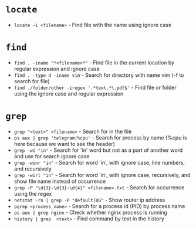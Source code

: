 # `locate`
* `locate -i <filename>` - Find file with the name using ignore case

# `find`
* `find . -iname "*<filename>*"` - Find file in the current location by regular expression and ignore case
* `find . -type d -iname vim` - Search for directory with name vim (-f to search for file)
* `find ./folder/other -iregex '.*text.*\.pdf$'` - Find file or folder using the ignore case and regular expression

# `grep`
* `grep "<text>" <filename>` - Search for <text> in the file <filename>
* `ps aux | grep 'telegram|%cpu'` - Search for process by name (%cpu is here because we want to see the header)
* `grep -wi "in"` - Search for 'in' word but not as a part of another word and use for search ignore case
* `grep -winr "in"` - Search for word 'in', with ignore case, line numbers, and recursively
* `grep -wirl "in"` - Search for word 'in', with ignore case, recursively, and show file name instead of occurrence
* `grep -P "\d{3}-\d{3}-\d{4}" <filename>.txt` - Search for occurrence using the regex
* `netstat -rn | grep -P "default|UG"` - Show router ip address
* `pgrep <process_name>` - Search for a process id (PID) by process name
* `ps aux | grep nginx` - Check whether nginx process is running
* `history | grep  <text>` - Find command by text in the history



